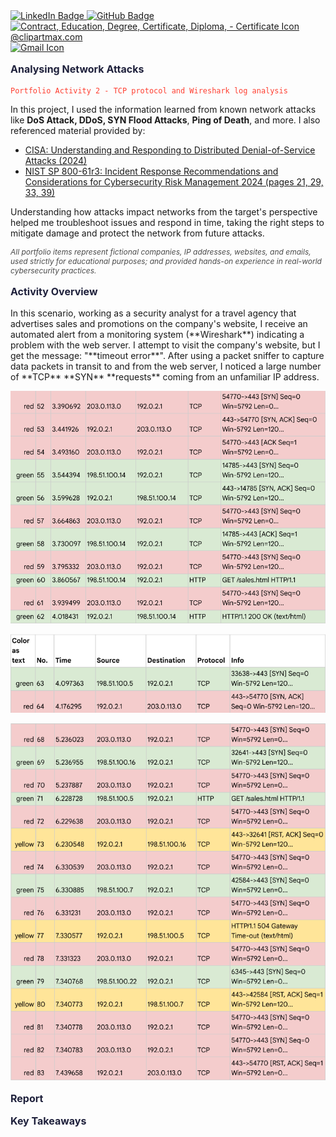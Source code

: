 <a href="https://www.linkedin.com/in/emilio-mardones" target="_blank">
  <img src="https://upload.wikimedia.org/wikipedia/commons/c/ca/LinkedIn_logo_initials.png" alt="LinkedIn Badge" width="24" height="24" />
</a>
<a href="https://ofendor.github.io/portfolio1/" target="_blank">
  <img src="https://upload.wikimedia.org/wikipedia/commons/9/91/Octicons-mark-github.svg" alt="GitHub Badge" width="24" height="24" />
</a>
<a href="https://coursera.org/share/38ab1d68036cb56bc093082ab335d0c1" target="_blank">
  <img src="https://www.clipartmax.com/png/small/219-2198126_contract-education-degree-certificate-diploma-certificate-icon.png" alt="Contract, Education, Degree, Certificate, Diploma, - Certificate Icon @clipartmax.com" width="24" height="24">
</a>
<a href="mailto:random@gmail.com" target="_blank">
  <img src="https://www.clipartmax.com/png/small/31-316827_gmail-icon-gmail-icon.png" alt="Gmail Icon" width="24" height="24">
</a>

<p style="color: #1e203b; font-size: 16px; font-weight: bold;">Analysing Network Attacks</p>

<pre><code style="color: #ff3f31;">Portfolio Activity 2 - TCP protocol and Wireshark log analysis</code></pre>

In this project, I used the information learned from known network attacks like **DoS Attack, DDoS, SYN Flood Attacks**, **Ping of Death**, and more. I also referenced material provided by:

- [CISA: Understanding and Responding to Distributed Denial-of-Service Attacks (2024)](https://www.cisa.gov/sites/default/files/2024-03/understanding-and-responding-to-distributed-denial-of-service-attacks_508c.pdf)
- [NIST SP 800-61r3: Incident Response Recommendations and Considerations for Cybersecurity Risk Management 2024 (pages 21, 29, 33, 39)](https://nvlpubs.nist.gov/nistpubs/SpecialPublications/NIST.SP.800-61r3.ipd.pdf)

Understanding how attacks impact networks from the target's perspective helped me troubleshoot issues and respond in time, taking the right steps to mitigate damage and protect the network from future attacks.
  
<p style="font-size: 12px; font-style: italic; color: #4a4a4a;">
  All portfolio items represent fictional companies, IP addresses, websites, and emails, used strictly for educational purposes; and provided hands-on experience in real-world cybersecurity practices.  
</p>

<p style="color: #1e203b; font-size: 16px; font-weight: bold;">Activity Overview</p>
In this scenario, working as a security analyst for a travel agency that advertises sales and promotions on the company's website, I receive an automated alert from a monitoring system (**Wireshark**) indicating a problem with the web server. I attempt to visit the company's website, but I get the message: "**timeout error**". After using a packet sniffer to capture data packets in transit to and from the web server, I noticed a large number of **TCP** **SYN** **requests** coming from an unfamiliar IP address.

![Wireshark Report - SYN Flood Attack](https://raw.githubusercontent.com/Ofendor/Portfolio2-Analysing-Network-Attacks/refs/heads/main/Wireshark%20report%20-%20SyN%20Flood%20Attack.png)

![Wireshark Report - SYN Flood Attack part 1](https://raw.githubusercontent.com/Ofendor/Portfolio2-Analysing-Network-Attacks/refs/heads/main/Wireshark%20report%20-%20SyN%20Flood%20Attack%20part%201.png)

![Wireshark Report - SYN Flood Attack part 2](https://raw.githubusercontent.com/Ofendor/Portfolio2-Analysing-Network-Attacks/refs/heads/main/Wireshark%20report%20-%20SyN%20Flood%20Attack%20part%202.png)


<p style="color: #1e203b; font-size: 16px; font-weight: bold;">Report</p>

<p style="color: #1e203b; font-size: 16px; font-weight: bold;">Key Takeaways</p>


